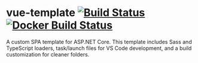 # vue-template [![Build Status](https://travis-ci.org/phil-harmoniq/vue-template.svg?branch=master)](https://travis-ci.org/phil-harmoniq/vue-template) [![Docker Build Status](https://img.shields.io/docker/build/philharmoniq/vue-template.svg)](https://hub.docker.com/r/philharmoniq/vue-template/builds)

A custom SPA template for ASP.NET Core. This template includes Sass and TypeScript loaders, task/launch files for VS Code development, and a build customization for cleaner folders.